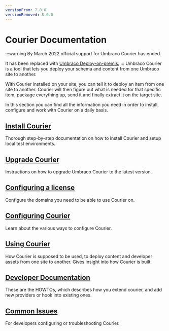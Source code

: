 ```yaml
---
versionFrom: 7.0.0
versionRemoved: 8.0.0
---
```


# Courier Documentation
:::warning
By March 2022 official support for Umbraco Courier has ended.

It has been replaced with [Umbraco Deploy-on-premis.](https://umbraco.com/products/umbraco-deploy/umbraco-deploy-on-premises/)
:::
Umbraco Courier is a tool that lets you deploy your schema and content from one Umbraco site to another.

With Courier installed on your site, you can tell it to deploy an item from one site to another. Courier will then figure out what is needed for that specific item, package everything up, send it and finally extract it on the target site.

In this section you can find all the information you need in order to install, configure and work with Courier on a daily basis.

## [Install Courier](Installing)
Thorough step-by-step documentation on how to install Courier and setup local test environments.

## [Upgrade Courier](Upgrade-Courier)
Instructions on how to upgrade Umbraco Courier to the latest version.

## [Configuring a license](../The-Licensing-model)
Configure the domains you need to be able to use Courier on.

## [Configuring Courier](Configuration)
Learn about the various ways to configure Courier.

## [Using Courier](UsingCourier.md)
How Courier is supposed to be used, to deploy content and developer assets from one site to another. Gives insight into how Courier is built.

## [Developer Documentation](Developer)
These are the HOWTOs, which describes how you extend courier, and add new providers or hook into existing ones.

## [Common Issues](CommonIssues.md)
For developers configuring or troubleshooting Courier.
